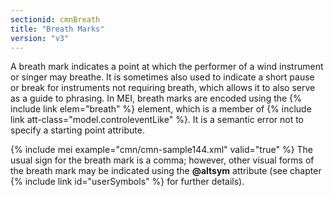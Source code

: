 ```yaml
---
sectionid: cmnBreath
title: "Breath Marks"
version: "v3"
---
```


A breath mark indicates a point at which the performer of a wind instrument
or singer may breathe. It is sometimes also used to indicate a short pause or break
for
instruments <span class="hi">not</span> requiring breath, which allows it to also serve as
a guide to phrasing. In MEI, breath marks are encoded using the {% include link elem="breath" %} element, which is a member of {% include link att-class="model.controleventLike" %}. It is a semantic error not to specify a starting point
attribute.

{% include mei example="cmn/cmn-sample144.xml" valid="true" %}
The usual sign for the breath mark is a comma; however, other visual forms of the
breath
mark may be indicated using the **@altsym** attribute (see chapter {% include link id="userSymbols" %} for further details).


